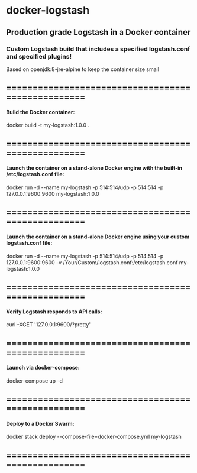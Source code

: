 # docker-logstash
## Production grade Logstash in a Docker container
### Custom Logstash build that includes a specified logstash.conf and specified plugins!
Based on openjdk:8-jre-alpine to keep the container size small
## ==================================================
#### Build the Docker container:
docker build -t my-logstash:1.0.0 .
## ==================================================
#### Launch the container on a stand-alone Docker engine with the built-in /etc/logstash.conf file:
docker run -d --name my-logstash -p 514:514/udp -p 514:514 -p 127.0.0.1:9600:9600 my-logstash:1.0.0
## ==================================================
#### Launch the container on a stand-alone Docker engine using your custom logstash.conf file:
docker run -d --name my-logstash -p 514:514/udp -p 514:514 -p 127.0.0.1:9600:9600 -v /Your/Custom/logstash.conf:/etc/logstash.conf my-logstash:1.0.0
## ==================================================
#### Verify Logstash responds to API calls:
curl -XGET '127.0.0.1:9600/?pretty'
## ==================================================
#### Launch via docker-compose:
docker-compose up -d
## ==================================================
#### Deploy to a Docker Swarm:
docker stack deploy --compose-file=docker-compose.yml my-logstash
## ==================================================

